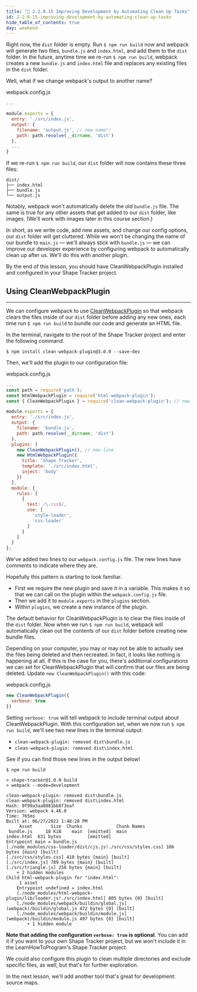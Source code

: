 ```yaml
---
title: "📓 2.2.0.15 Improving Development by Automating Clean Up Tasks"
id: 2-2-0-15-improving-development-by-automating-clean-up-tasks
hide_table_of_contents: true
day: weekend
---
```


Right now, the `dist` folder is empty. Run `$ npm run build` now and webpack will generate two files, `bundle.js` and `index.html`, and add them to the `dist` folder. In the future, anytime time we re-run `$ npm run build`, webpack creates a new `bundle.js` and `index.html` file and replaces any existing files in the `dist` folder.

Well, what if we change webpack's output to another name?

<div class="filename">webpack.config.js</div>

```js
...

module.exports = {
  entry: './src/index.js',
  output: {
    filename: 'output.js', // new name!!
    path: path.resolve(__dirname, 'dist')
  },
  ...
}
```

If we re-run `$ npm run build`, our `dist` folder will now contains these three files:

```
dist/
├── index.html
├── bundle.js
└── output.js
```

Notably, webpack won't automatically delete the old `bundle.js` file. The same is true for any other assets that get added to our `dist` folder, like images. (We'll work with images later in this course section.) 

In short, as we write code, add new assets, and change our config options, our `dist` folder will get cluttered. While we won't be changing the name of our bundle to `main.js` — we'll always stick with `bundle.js` — we can improve our developer experience by configuring webpack to automatically clean up after us. We'll do this with another plugin. 

By the end of this lesson, you should have CleanWebpackPlugin installed and configured in your Shape Tracker project.

## Using CleanWebpackPlugin
---

We can configure webpack to use [CleanWebpackPlugin](https://www.npmjs.com/package/clean-webpack-plugin) so that webpack clears the files inside of our `dist` folder before adding any new ones, each time run `$ npm run build` to bundle our code and generate an HTML file. 

In the terminal, navigate to the root of the Shape Tracker project and enter the following command.

```shell
$ npm install clean-webpack-plugin@3.0.0 --save-dev
```

Then, we'll add the plugin to our configuration file:

<div class="filename">webpack.config.js</div>

```js
...
const path = require('path');
const HtmlWebpackPlugin = require('html-webpack-plugin');
const { CleanWebpackPlugin } = require('clean-webpack-plugin'); // new line

module.exports = {
  entry: './src/index.js',
  output: {
    filename: 'bundle.js',
    path: path.resolve(__dirname, 'dist')
  },
  plugins: [
    new CleanWebpackPlugin(), // new line
    new HtmlWebpackPlugin({
      title: 'Shape Tracker',
      template: './src/index.html',
      inject: 'body'
    })
  ],
  module: {
    rules: [
      {
        test: /\.css$/,
        use: [
          'style-loader',
          'css-loader'
        ]
      }
    ]
  }
};
```

We've added two lines to our `webpack.config.js` file. The new lines have comments to indicate where they are.

Hopefully this pattern is starting to look familiar.

* First we require the new plugin and save it in a variable. This makes it so that we can call on the plugin within the `webpack.config.js` file.
* Then we add it to `module.exports` in the `plugins` section.
* Within `plugins`, we create a new instance of the plugin.

The default behavior for CleanWebpackPlugin is to clear the files inside of the `dist` folder. Now when we run `$ npm run build`, webpack will automatically clean out the contents of our `dist` folder before creating new bundle files. 

Depending on your computer, you may or may not be able to actually see the files being deleted and then recreated. In fact, it looks like nothing is happening at all. If this is the case for you, there's additional configurations we can set for CleanWebpackPlugin that will confirm that our files are being deleted. Update `new CleanWebpackPlugin()` with this code:

<div class="filename">webpack.config.js</div>

```js
new CleanWebpackPlugin({
  verbose: true
}) 
```

Setting `verbose: true` will tell webpack to include terminal output about CleanWebpackPlugin. With this configuration set, when we now run `$ npm run build`, we'll see two new lines in the terminal output: 

* `clean-webpack-plugin: removed dist\bundle.js` 
* `clean-webpack-plugin: removed dist\index.html`

See if you can find those new lines in the output below!

```shell
$ npm run build

> shape-tracker@1.0.0 build
> webpack --mode=development

clean-webpack-plugin: removed dist\bundle.js
clean-webpack-plugin: removed dist\index.html
Hash: 9f99a3aa8081bb8f3eaf
Version: webpack 4.46.0
Time: 765ms
Built at: 06/27/2022 1:48:28 PM
     Asset       Size  Chunks             Chunk Names
 bundle.js     18 KiB    main  [emitted]  main
index.html  631 bytes          [emitted]
Entrypoint main = bundle.js
[./node_modules/css-loader/dist/cjs.js!./src/css/styles.css] 186 
bytes {main} [built]
[./src/css/styles.css] 410 bytes {main} [built]
[./src/index.js] 789 bytes {main} [built]
[./src/triangle.js] 256 bytes {main} [built]
    + 2 hidden modules
Child html-webpack-plugin for "index.html":
     1 asset
    Entrypoint undefined = index.html
    [./node_modules/html-webpack-plugin/lib/loader.js!./src/index.html] 805 bytes {0} [built]
    [./node_modules/webpack/buildin/global.js] (webpack)/buildin/global.js 472 bytes {0} [built]
    [./node_modules/webpack/buildin/module.js] (webpack)/buildin/module.js 497 bytes {0} [built]
        + 1 hidden module
```

**Note that adding the configuration `verbose: true` is optional**. You can add it if you want to your own Shape Tracker project, but we won't include it in the LearnHowToProgram's Shape Tracker project. 

We could also configure this plugin to clean multiple directories and exclude specific files, as well, but that's for further exploration. 

In the next lesson, we'll add another tool that's great for development: source maps.
